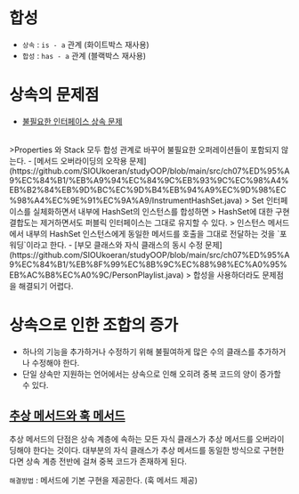 # 합성

- `상속` : `is - a` 관계 (화이트박스 재사용)
- `합성` : `has - a` 관계 (블랙박스 재사용)

# 상속의 문제점

- [불필요한 인터페이스 상속 문제](https://github.com/SIOUkoeran/studyOOP/blob/main/src/ch07%ED%95%A9%EC%84%B1/%EB%B6%88%ED%95%84%EC%9A%94%ED%95%9C%EC%9D%B8%ED%84%B0%ED%8E%98%EC%9D%B4%EC%8A%A4%EC%83%81%EC%86%8D%EB%AC%B8%EC%A0%9C/Properties.java)  
</br>
 >Properties 와 Stack 모두 합성 관계로 바꾸어 불필요한 오퍼레이션들이 포함되지 않는다.
- [메서드 오버라이딩의 오작용 문제](https://github.com/SIOUkoeran/studyOOP/blob/main/src/ch07%ED%95%A9%EC%84%B1/%EB%A9%94%EC%84%9C%EB%93%9C%EC%98%A4%EB%B2%84%EB%9D%BC%EC%9D%B4%EB%94%A9%EC%9D%98%EC%98%A4%EC%9E%91%EC%9A%A9/InstrumentHashSet.java)
> Set 인터페이스를 실체화하면서 내부에 HashSet의 인스턴스를 합성하면 
> HashSet에 대한 구현 결합도는 제거하면서도 퍼블릭 인터페이스는 그대로 유지할 수 있다.  
> 인스턴스 메서드에서 내부의 HashSet 인스턴스에게 동일한 메서드를 호출을 그대로 전달하는 것을 `포워딩`이라고 한다.
- [부모 클래스와 자식 클래스의 동시 수정 문제](https://github.com/SIOUkoeran/studyOOP/blob/main/src/ch07%ED%95%A9%EC%84%B1/%EB%8F%99%EC%8B%9C%EC%88%98%EC%A0%95%EB%AC%B8%EC%A0%9C/PersonPlaylist.java)
> 합성을 사용하더라도 문제점을 해결되기 어렵다.


# 상속으로 인한 조합의 증가
- 하나의 기능을 추가하거나 수정하기 위해 불필여하게 많은 수의 클래스를 추가하거나 수정해야 한다.
- 단일 상속만 지원하는 언어에서는 상속으로 인해 오히려 중복 코드의 양이 증가할 수 있다.

## [추상 메서드와 훅 메서드](https://github.com/SIOUkoeran/studyOOP/blob/main/src/ch07%ED%95%A9%EC%84%B1/phone/Phone.java)

추상 메서드의 단점은 상속 계층에 속하는 모든 자식 클래스가 추상 메서드를 오버라이딩해야 한다는 것이다.
대부분의 자식 클래스가 추상 메서드를 동일한 방식으로 구현한다면 상속 계층 전반에 걸쳐 중복 코드가 존재하게 된다. 

`해결방법` : 
    메서드에 기본 구현을 제공한다. (훅 메서드 제공)
